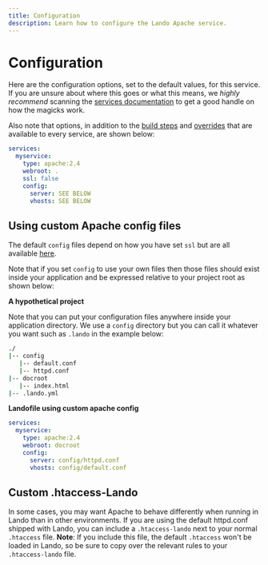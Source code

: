 ```yaml
---
title: Configuration
description: Learn how to configure the Lando Apache service.
---
```


# Configuration

Here are the configuration options, set to the default values, for this service. If you are unsure about where this goes or what this means, we *highly recommend* scanning the [services documentation](https://docs.lando.dev/core/v3/lando.html) to get a good handle on how the magicks work.

Also note that options, in addition to the [build steps](https://docs.lando.dev/core/v3/lando.html#build-steps) and [overrides](https://docs.lando.dev/core/v3/lando.html#overrides) that are available to every service, are shown below:

```yaml
services:
  myservice:
    type: apache:2.4
    webroot: .
    ssl: false
    config:
      server: SEE BELOW
      vhosts: SEE BELOW
```

## Using custom Apache config files

The default `config` files depend on how you have set `ssl` but are all available [here](https://github.com/lando/apache/tree/main).

Note that if you set `config` to use your own files then those files should exist inside your application and be expressed relative to your project root as shown below:

**A hypothetical project**

Note that you can put your configuration files anywhere inside your application directory. We use a `config` directory but you can call it whatever you want such as `.lando` in the example below:

```bash
./
|-- config
   |-- default.conf
   |-- httpd.conf
|-- docroot
   |-- index.html
|-- .lando.yml
```

**Landofile using custom apache config**

```yaml
services:
  myservice:
    type: apache:2.4
    webroot: docroot
    config:
      server: config/httpd.conf
      vhosts: config/default.conf
```

## Custom .htaccess-Lando

In some cases, you may want Apache to behave differently when running in Lando than in other environments. If you are using the default httpd.conf shipped with Lando, you can include a `.htaccess-lando` next to your normal `.htaccess` file. **Note**: If you include this file, the default `.htaccess` won't be loaded in Lando, so be sure to copy over the relevant rules to your `.htaccess-lando` file.
